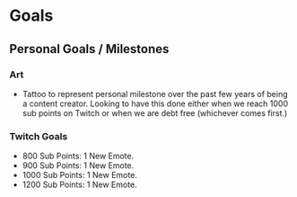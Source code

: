 # Goals
## Personal Goals / Milestones
### Art
* Tattoo to represent personal milestone over the past few years of being a content creator. Looking to have this done either when we reach 1000 sub points on Twitch or when we are debt free (whichever comes first.)

### Twitch Goals
* 800 Sub Points: 1 New Emote.
* 900 Sub Points: 1 New Emote.
* 1000 Sub Points: 1 New Emote.
* 1200 Sub Points: 1 New Emote.